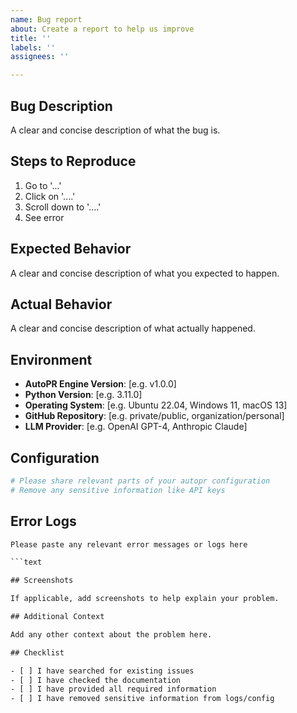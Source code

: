 ```yaml
---
name: Bug report
about: Create a report to help us improve
title: ''
labels: ''
assignees: ''

---
```


## Bug Description

A clear and concise description of what the bug is.

## Steps to Reproduce

1. Go to '...'
2. Click on '....'
3. Scroll down to '....'
4. See error

## Expected Behavior

A clear and concise description of what you expected to happen.

## Actual Behavior

A clear and concise description of what actually happened.

## Environment

- **AutoPR Engine Version**: [e.g. v1.0.0]
- **Python Version**: [e.g. 3.11.0]
- **Operating System**: [e.g. Ubuntu 22.04, Windows 11, macOS 13]
- **GitHub Repository**: [e.g. private/public, organization/personal]
- **LLM Provider**: [e.g. OpenAI GPT-4, Anthropic Claude]

## Configuration

```yaml
# Please share relevant parts of your autopr configuration
# Remove any sensitive information like API keys
```

## Error Logs

``` txt
Please paste any relevant error messages or logs here

```text

## Screenshots

If applicable, add screenshots to help explain your problem.

## Additional Context

Add any other context about the problem here.

## Checklist

- [ ] I have searched for existing issues
- [ ] I have checked the documentation
- [ ] I have provided all required information
- [ ] I have removed sensitive information from logs/config
